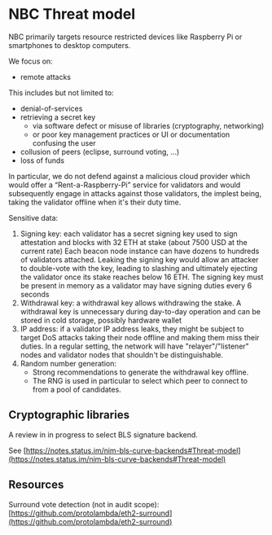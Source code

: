 # NBC Threat model

NBC primarily targets resource restricted devices like Raspberry Pi or smartphones to desktop computers.

We focus on:
- remote attacks

This includes but not limited to:
- denial-of-services
- retrieving a secret key
  - via software defect or misuse of libraries (cryptography, networking)
  - or poor key management practices or UI or documentation confusing the user
- collusion of peers (eclipse, surround voting, ...)
- loss of funds

In particular, we do not defend against a malicious cloud provider which would offer
a “Rent-a-Raspberry-Pi” service for validators and would subsequently engage in attacks against
those validators, the implest being, taking the validator offline when it's their duty time.

Sensitive data:
1. Signing key: each validator has a secret signing key used to sign attestation and blocks with 32 ETH at stake (about 7500 USD at the current rate)
   Each beacon node instance can have dozens to hundreds of validators attached.
   Leaking the signing key would allow an attacker to double-vote with the key, leading to slashing and ultimately ejecting the validator
   once its stake reaches below 16 ETH.
   The signing key must be present in memory as a validator may have signing duties every 6 seconds
2. Withdrawal key: a withdrawal key allows withdrawing the stake.
   A withdrawal key is unnecessary during day-to-day operation and can be stored in cold storage, possibly hardware wallet
3. IP address: if a validator IP address leaks, they might be subject to target DoS attacks taking their node offline and making them miss their duties.
   In a regular setting, the network will have "relayer"/"listener" nodes and validator nodes that shouldn't be distinguishable.
4. Random number generation:
   - Strong recommendations to generate the withdrawal key offline.
   - The RNG is used in particular to select which peer to connect to from a pool of candidates.

## Cryptographic libraries

A review in in progress to select BLS signature backend.

See [https://notes.status.im/nim-bls-curve-backends#Threat-model](https://notes.status.im/nim-bls-curve-backends#Threat-model)

## Resources

Surround vote detection (not in audit scope): [https://github.com/protolambda/eth2-surround](https://github.com/protolambda/eth2-surround)
